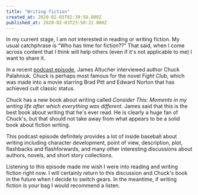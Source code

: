 ```yaml
---
title: "Writing fiction"
created_at: 2020-02-03T02:39:58.000Z
published_at: 2020-02-03T23:50:22.000Z
---
```

In my current stage, I am not interested in reading or writing fiction. My usual catchphrase is "Who has time for fiction??" That said, when I come across content that I think will help others (even if it's not applicable to me) I want to share it.

In a recent [podcast episode](https://youtu.be/dw7ty_EFWJ8), James Altucher interviewed author Chuck Palahniuk. Chuck is perhaps most famous for the novel _Fight Club_, which was made into a movie starring Brad Pitt and Edward Norton that has achieved cult classic status.

Chuck has a new book about writing called _Consider This: Moments in my writing life after which everything was different._ James said that this is the best book about writing that he's ever read. He is clearly a huge fan of Chuck's, but that should not take away from what appears to be a solid book about fiction writing.

This podcast episode definitely provides a lot of inside baseball about writing including character development, point of view, description, plot, flashbacks and flashforwards, and many other interesting discussions about authors, novels, and short story collections.

Listening to this episode made me wish I were into reading and writing fiction right now. I will certainly return to this discussion and Chuck's book in the future when I decide to switch gears. In the meantime, if writing fiction is your bag I would recommend a listen.
